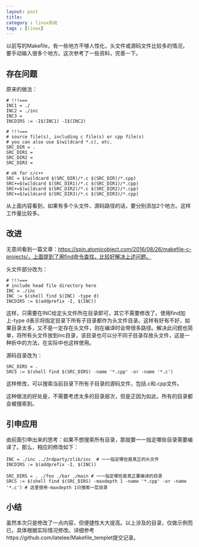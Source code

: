 ```yaml
---
layout: post
title: 
category : linux系统
tags : [linux]
---
```

以前写的Makefile，有一些地方不够人性化，头文件或源码文件比较多的情况，要手动输入很多个地方。这次参考了一些资料，完善一下。
<!-- more -->
## 存在问题

原来的做法：
```
# !!!===
INC1 = ./
INC2 = ./inc
INC3 = 
INCDIRS := -I$(INC1) -I$(INC2)

# !!!===
# source file(s), including c file(s) or cpp file(s)
# you can also use $(wildcard *.c), etc.
SRC_DIR = .
SRC_DIR1 = 
SRC_DIR2 = 
SRC_DIR3 = 

# ok for c/c++
SRC = $(wildcard $(SRC_DIR)/*.c $(SRC_DIR)/*.cpp)
SRC+=$(wildcard $(SRC_DIR1)/*.c $(SRC_DIR1)/*.cpp)
SRC+=$(wildcard $(SRC_DIR2)/*.c $(SRC_DIR2)/*.cpp)
SRC+=$(wildcard $(SRC_DIR3)/*.c $(SRC_DIR3)/*.cpp)
```
从上面内容看到，如果有多个头文件、源码路径的话，要分别添加2个地方。这样工作量比较多。

## 改进
无意间看到一篇文章：https://spin.atomicobject.com/2016/08/26/makefile-c-projects/，上面提到了用find命令查找，比较好解决上述问题。

头文件部分改为：
```
# !!!===
# include head file directory here
INC = ./inc
INC := $(shell find $(INC) -type d)
INCDIRS := $(addprefix -I, $(INC))
```
这样，只需要在INC给定头文件所在目录即可，其它不需要修改了。使用find加上-type d表示将指定目录下所有子目录都作为头文件目录。这样有好有不好，如果目录太多，又不是一定存在头文件，则在编译时会带很多路径。解决此问题也简单，将所有头文件放到inc目录，该目录也可以分不同子目录存放头文件，这是一种折中的方法，在实际中也这样使用。

源码目录改为：
```
SRC_DIRS = . 
SRCS := $(shell find $(SRC_DIRS) -name '*.cpp' -or -name '*.c')
```
这样修改，可以搜索当前目录下所有子目录的源码文件，包括.c和.cpp文件。

这种做法的好处是，不需要考虑太多的目录层次，但是正因为如此，所有的目录都会被搜索到。

## 引申应用
由前面引申出来的思考：如果不想搜索所有目录，那就要一一指定哪些目录需要编译了。那么，相应的修改如下：
```
INC = ./inc ../3rdparty/zlib/inc  # 一一指定哪些是真正的头文件
INCDIRS := $(addprefix -I, $(INC))

SRC_DIRS = . ./foo ./bar ./main # 一一指定哪些是真正要编译的目录
SRCS := $(shell find $(SRC_DIRS) -maxdepth 1 -name '*.cpp' -or -name '*.c') # 这里使用-maxdepth 1只搜索一层目录
```

## 小结
虽然本次只是修改了一点内容，但便捷性大大提高。以上涉及的目录，仅做示例而已，具体根据实际情况修改。详细参考https://github.com/latelee/Makefile_templet提交记录。